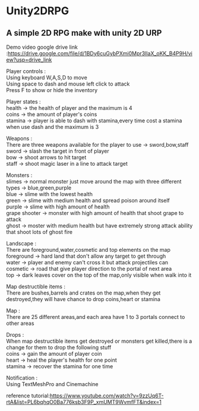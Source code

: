 # Unity2DRPG
A simple 2D RPG make with unity 2D URP  
------------------------------------------------  
Demo video google drive link :<https://drive.google.com/file/d/1BDy6cuGybPXmi0Mpr3lIaX_oKK_B4P9H/view?usp=drive_link>  
  
Player controls :  
Using keyboard W,A,S,D to move  
Using space to dash and mouse left click to attack  
Press F to show or hide the inventory  
  
Player states :  
health -> the health of player and the maximum is 4  
coins -> the amount of player's coins  
stamina -> player is able to dash with stamina,every time cost a stamina when use dash and the maximum is 3  
  
Weapons :  
There are three weapons available for the player to use -> sword,bow,staff  
sword -> slash the target in front of player  
bow -> shoot arrows to hit target  
staff -> shoot magic laser in a line to attack target  
  
Monsters :  
slimes -> normal monster just move around the map with three different types -> blue,green,purple  
blue -> slime with the lowest health  
green -> slime with medium health and spread poison around itself  
purple -> slime with high amount of health  
grape shooter -> monster with high amount of health that shoot grape to attack  
ghost -> moster with medium health but have extremely strong attack ability that shoot lots of ghost fire  
  
Landscape :  
There are foreground,water,cosmetic and top elements on the map  
foreground -> hard land that don't allow any target to get through  
water -> player and enemy can't cross it but attack projectiles can  
cosmetic -> road that give player direction to the portal of next area  
top -> dark leaves cover on the top of the map,only visible when walk into it  
  
Map destructible items :  
There are bushes,barrels and crates on the map,when they get destroyed,they will have chance to drop coins,heart or stamina  
  
Map :  
There are 25 different areas,and each area have 1 to 3 portals connect to other areas  
  
Drops :  
When map destructible items get destroyed or monsters get killed,there is a change for them to drop the following stuff  
coins -> gain the amount of player coin  
heart -> heal the player's health for one point  
stamina -> recover the stamina for one time  
  
Notification :  
Using TextMeshPro and Cinemachine  
  
reference tutorial:<https://www.youtube.com/watch?v=9zzUq6T-rtA&list=PL6bqhqO0Ba776ksb3F9P_xmUMT9WvmfFT&index=1>
